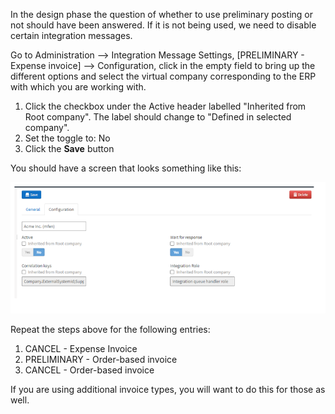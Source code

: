 In the design phase the question of whether to use preliminary posting or not should have been answered. If it is not being used, we need to disable certain integration messages.

Go to Administration --> Integration Message Settings, [PRELIMINARY - Expense invoice] --> Configuration, click in the empty field to bring up the different options and select the virtual company corresponding to the ERP with which you are working with.

1.	Click the checkbox under the Active header labelled "Inherited from Root company". The label should change to "Defined in selected company".
2.	Set the toggle to: No
3.	Click the **Save** button

You should have a screen that looks something like this:

![](../../images/integration_msg.png)


Repeat the steps above for the following entries:

1.	CANCEL - Expense Invoice
2.	PRELIMINARY - Order-based invoice
3.	CANCEL - Order-based invoice

If you are using additional invoice types, you will want to do this for those as well.
